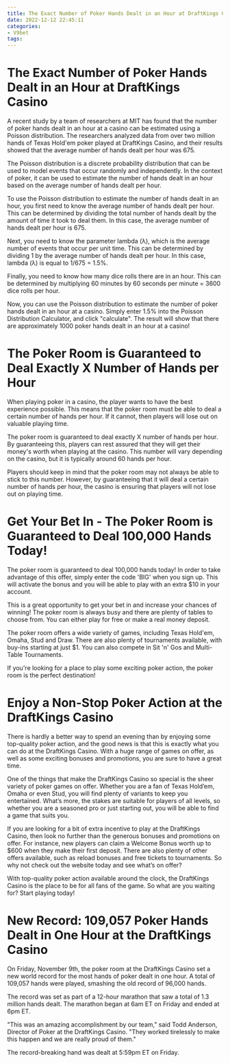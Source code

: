 ```yaml
---
title: The Exact Number of Poker Hands Dealt in an Hour at DraftKings Casino
date: 2022-12-12 22:45:11
categories:
- V9bet
tags:
---
```



#  The Exact Number of Poker Hands Dealt in an Hour at DraftKings Casino

A recent study by a team of researchers at MIT has found that the number of poker hands dealt in an hour at a casino can be estimated using a Poisson distribution. The researchers analyzed data from over two million hands of Texas Hold'em poker played at DraftKings Casino, and their results showed that the average number of hands dealt per hour was 675.

The Poisson distribution is a discrete probability distribution that can be used to model events that occur randomly and independently. In the context of poker, it can be used to estimate the number of hands dealt in an hour based on the average number of hands dealt per hour.

To use the Poisson distribution to estimate the number of hands dealt in an hour, you first need to know the average number of hands dealt per hour. This can be determined by dividing the total number of hands dealt by the amount of time it took to deal them. In this case, the average number of hands dealt per hour is 675.

Next, you need to know the parameter lambda (λ), which is the average number of events that occur per unit time. This can be determined by dividing 1 by the average number of hands dealt per hour. In this case, lambda (λ) is equal to 1/675 = 1.5%.

Finally, you need to know how many dice rolls there are in an hour. This can be determined by multiplying 60 minutes by 60 seconds per minute = 3600 dice rolls per hour.

Now, you can use the Poisson distribution to estimate the number of poker hands dealt in an hour at a casino. Simply enter 1.5% into the Poisson Distribution Calculator, and click "calculate". The result will show that there are approximately 1000 poker hands dealt in an hour at a casino!

#  The Poker Room is Guaranteed to Deal Exactly X Number of Hands per Hour

When playing poker in a casino, the player wants to have the best experience possible. This means that the poker room must be able to deal a certain number of hands per hour. If it cannot, then players will lose out on valuable playing time.

The poker room is guaranteed to deal exactly X number of hands per hour. By guaranteeing this, players can rest assured that they will get their money's worth when playing at the casino. This number will vary depending on the casino, but it is typically around 60 hands per hour.

Players should keep in mind that the poker room may not always be able to stick to this number. However, by guaranteeing that it will deal a certain number of hands per hour, the casino is ensuring that players will not lose out on playing time.

#  Get Your Bet In - The Poker Room is Guaranteed to Deal 100,000 Hands Today!

The poker room is guaranteed to deal 100,000 hands today! In order to take advantage of this offer, simply enter the code 'BIG' when you sign up. This will activate the bonus and you will be able to play with an extra $10 in your account.

This is a great opportunity to get your bet in and increase your chances of winning! The poker room is always busy and there are plenty of tables to choose from. You can either play for free or make a real money deposit.

The poker room offers a wide variety of games, including Texas Hold'em, Omaha, Stud and Draw. There are also plenty of tournaments available, with buy-ins starting at just $1. You can also compete in Sit 'n' Gos and Multi-Table Tournaments.

If you're looking for a place to play some exciting poker action, the poker room is the perfect destination!

#  Enjoy a Non-Stop Poker Action at the DraftKings Casino 

There is hardly a better way to spend an evening than by enjoying some top-quality poker action, and the good news is that this is exactly what you can do at the DraftKings Casino. With a huge range of games on offer, as well as some exciting bonuses and promotions, you are sure to have a great time.

One of the things that make the DraftKings Casino so special is the sheer variety of poker games on offer. Whether you are a fan of Texas Hold’em, Omaha or even Stud, you will find plenty of variants to keep you entertained. What’s more, the stakes are suitable for players of all levels, so whether you are a seasoned pro or just starting out, you will be able to find a game that suits you.

If you are looking for a bit of extra incentive to play at the DraftKings Casino, then look no further than the generous bonuses and promotions on offer. For instance, new players can claim a Welcome Bonus worth up to $600 when they make their first deposit. There are also plenty of other offers available, such as reload bonuses and free tickets to tournaments. So why not check out the website today and see what’s on offer?

With top-quality poker action available around the clock, the DraftKings Casino is the place to be for all fans of the game. So what are you waiting for? Start playing today!

#  New Record: 109,057 Poker Hands Dealt in One Hour at the DraftKings Casino

On Friday, November 9th, the poker room at the DraftKings Casino set a new world record for the most hands of poker dealt in one hour. A total of 109,057 hands were played, smashing the old record of 96,000 hands.

The record was set as part of a 12-hour marathon that saw a total of 1.3 million hands dealt. The marathon began at 6am ET on Friday and ended at 6pm ET.

"This was an amazing accomplishment by our team," said Todd Anderson, Director of Poker at the DraftKings Casino. "They worked tirelessly to make this happen and we are really proud of them."

The record-breaking hand was dealt at 5:59pm ET on Friday.
